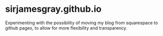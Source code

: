 # sirjamesgray.github.io

Experimenting with the possibility of moving my blog from squarespace to github pages, to allow for more flexibility and transparency. 
